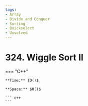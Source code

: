```yaml
---
tags:
- Array
- Divide and Conquer
- Sorting
- Quickselect
- Unsolved
---
```



# 324. Wiggle Sort II

=== "C++"

    **Time:** $O()$

    **Space:** $O()$

    ``` c++
    ```